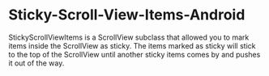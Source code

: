 # Sticky-Scroll-View-Items-Android
StickyScrollViewItems is a ScrollView subclass that allowed you to mark items inside the ScrollView as sticky. The items marked as sticky will stick to the top of the ScrollView until another sticky items comes by and pushes it out of the way.
